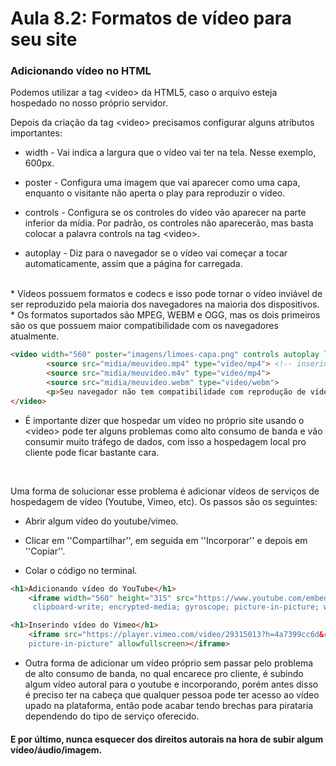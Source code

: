# Aula 8.2: Formatos de vídeo para seu site

### Adicionando vídeo no HTML


Podemos utilizar a tag &lt;video&gt; da HTML5, caso o arquivo esteja hospedado no nosso próprio servidor. 
<br>

Depois da criação da tag &lt;video&gt; precisamos configurar alguns atributos importantes: 

* width - Vai indica a largura que o vídeo vai ter na tela. Nesse exemplo, 600px.  

* poster - Configura uma imagem que vai aparecer como uma capa, enquanto o visitante não aperta o play para reproduzir o vídeo. 

* controls - Configura se os controles do vídeo vão aparecer na parte inferior da mídia. Por padrão, os controles não aparecerão, mas basta colocar a palavra controls na tag &lt;video&gt;. 

* autoplay - Diz para o navegador se o vídeo vai começar a tocar automaticamente, assim que a página for carregada. 
<br>
* Vídeos possuem formatos e codecs e isso pode tornar o vídeo inviável de ser reproduzido pela maioria dos navegadores na maioria dos dispositivos. 
<br>
* Os formatos suportados são MPEG, WEBM e OGG, mas os dois primeiros são os que possuem maior compatibilidade com os navegadores atualmente. 

~~~html
<video width="560" poster="imagens/limoes-capa.png" controls autoplay loop>
        <source src="midia/meuvideo.mp4" type="video/mp4"> <!-- inserindo vídeo pela hospedagem local -->
        <source src="midia/meuvideo.m4v" type="video/mp4">
        <source src="midia/meuvideo.webm" type="video/webm">
        <p>Seu navegador não tem compatibilidade com reprodução de vídeos.</p>
</video>
~~~

* É importante dizer que hospedar um vídeo no próprio site usando o &lt;video&gt; pode ter alguns problemas como alto consumo de banda e vão consumir muito tráfego de dados, com isso a hospedagem local pro cliente pode ficar bastante cara. 
<br>

Uma forma de solucionar esse problema é adicionar vídeos de serviços de hospedagem de vídeo (Youtube, Vimeo, etc). Os passos são os seguintes: 

* Abrir algum vídeo do youtube/vimeo. 

* Clicar em ''Compartilhar'', em seguida em ''Incorporar'' e depois em ''Copiar''. 

* Colar o código no terminal. 
~~~html
<h1>Adicionando vídeo do YouTube</h1>
    <iframe width="560" height="315" src="https://www.youtube.com/embed/OzUnqQk4eOg" title="YouTube video player" frameborder="0" allow="accelerometer; autoplay; 
     clipboard-write; encrypted-media; gyroscope; picture-in-picture; web-share" allowfullscreen></iframe>

<h1>Inserindo vídeo do Vimeo</h1>
    <iframe src="https://player.vimeo.com/video/29315013?h=4a7399cc6d&color=ff0179" width="640" height="360" frameborder="0" allow="autoplay; fullscreen; 
    picture-in-picture" allowfullscreen></iframe>
~~~
* Outra forma de adicionar um vídeo próprio sem passar pelo problema de alto consumo de banda, no qual encarece pro cliente, é subindo algum vídeo autoral para o youtube e incorporando, porém antes disso é preciso ter na cabeça que qualquer pessoa pode ter acesso ao vídeo upado na plataforma, então pode acabar tendo brechas para pirataria dependendo do tipo de serviço oferecido.

#### E por último, nunca esquecer dos direitos autorais na hora de subir algum vídeo/áudio/imagem.
